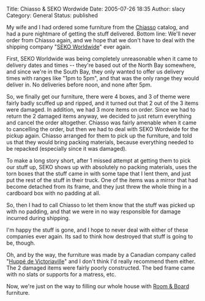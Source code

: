 Title: Chiasso & SEKO Wordwide
Date: 2005-07-26 18:35
Author: slacy
Category: General
Status: published

My wife and I had ordered some furniture from the
[Chiasso](http://chiasso.com) catalog, and had a pure nightmare of
getting the stuff delivered. Bottom line: We'll never order from Chiasso
again, and we hope that we don't have to deal with the shipping company
"[SEKO Worldwide](http://sekoworldwide.com)" ever again.

First, SEKO Worldwide was being completely unreasonable when it came to
delivery dates and times -- they're based out of the North Bay
somewhere, and since we're in the South Bay, they only wanted to offer
us delivery times with ranges like "1pm to 5pm", and that was the only
range they would deliver in. No deliveries before noon, and none after
5pm.

So, we finally get our furniture, there were 4 boxes, and 3 of theme
were fairly badly scuffed up and ripped, and it turned out that 2 out of
the 3 items were damaged. In addition, we had 3 more items on order.
Since we had to return the 2 damaged items anyway, we decided to just
return everything and cancel the order altogether. Chiasso was fairly
amenable when it came to cancelling the order, but then we had to deal
with SEKO Wordwide for the pickup again. Chiasso arranged for them to
pick up the furniture, and told us that they would bring packing
materials, because everything needed to be repacked (especially since it
was damaged).

To make a long story short, after 1 missed attempt at getting them to
pick our stuff up, SEKO shows up with absolutely no packing materials,
uses the torn boxes that the stuff came in with some tape that I lent
them, and just put the rest of the stuff in their truck. One of the
items was a mirror that had become detached from its frame, and they
just threw the whole thing in a cardboard box with no padding at all.

So, then I had to call Chiasso to let them know that the stuff was
picked up with no padding, and that we were in no way responsible for
damage incurred during shipping.

I'm happy the stuff is gone, and I hope to never deal with either of
these companies ever again. Its sad to think how destroyed that stuff is
going to be, though.

Oh, and by the way, the furniture was made by a Canadian company called
"[Huppé de Victoriaville](http://huppe.net)" and I don't think I'd
really recommend them either. The 2 damaged items were fairly poorly
constructed. The bed frame came with no slats or supports for a matress,
etc.

Now, we're just on the way to filling our whole house with [Room &
Board](http://roomandboard.com) furniture.
